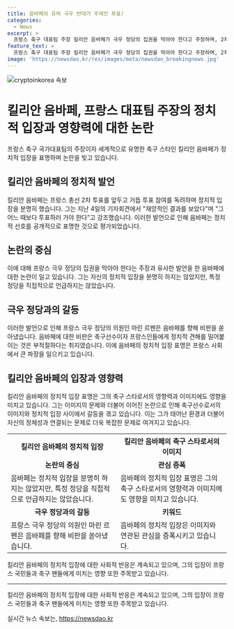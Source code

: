 ```yaml
---
title: 음바페의 유머 극우 반대가 주제인 투표!
categories:
  - News
excerpt: >
  프랑스 축구 대표팀 주장 킬리안 음바페가 극우 정당의 집권을 막아야 한다고 주장하며, 2차 총선을 앞두고 투표 참여를 촉구했다. 음바페는 재앙적인 결과를 보았다며 투표하러 가야 한다고 말하며 특정 정당을 언급은 하지 않았지만, 투표 참여를 촉구하였다. 하지만 극우 의원은 음바페의 주장에 대해 비판을 표명했고, 음바페는 이에 대해 계속해서 투표 참여를 촉구하고 있다.
feature_text: >
  프랑스 축구 대표팀 주장 킬리안 음바페가 극우 정당의 집권을 막아야 한다고 주장하며, 2차 총선을 앞두고 투표 참여를 촉구했다. 음바페는 재앙적인 결과를 보았다며 투표하러 가야 한다고 말하며 특정 정당을 언급은 하지 않았지만, 투표 참여를 촉구하였다. 하지만 극우 의원은 음바페의 주장에 대해 비판을 표명했고, 음바페는 이에 대해 계속해서 투표 참여를 촉구하고 있다.
image: 'https://newsdao.kr/res/images/meta/newsdao_breakingnews.jpg'
---
```


<p><img src="https://newsdao.kr/res/images/meta/newsdao_breakingnews.jpg" alt="cryptoinkorea 속보" /></p>

<h1>킬리안 음바페, 프랑스 대표팀 주장의 정치적 입장과 영향력에 대한 논란</h1>

<p data-ke-size="size16">프랑스 축구 국가대표팀의 주장이자 세계적으로 유명한 축구 스타인 킬리안 음바페가 정치적 입장을 표명하며 논란을 빚고 있습니다.</p>

<h2 data-ke-size="size26">킬리안 음바페의 정치적 발언</h2>

<p data-ke-size="size16">킬리안 음바페는 프랑스 총선 2차 투표를 앞두고 거듭 투표 참여를 독려하며 정치적 입장을 분명히 했습니다. 그는 지난 4일의 기자회견에서 "재앙적인 결과를 보았다"며 "그 어느 때보다 투표하러 가야 한다"고 강조했습니다. 이러한 발언으로 인해 음바페는 정치적 선호를 공개적으로 표명한 것으로 평가되었습니다.</p>

<h2 data-ke-size="size26">논란의 중심</h2>

<p data-ke-size="size16">이에 대해 프랑스 극우 정당의 집권을 막아야 한다는 주장과 유사한 발언을 한 음바페에 대한 논란이 일고 있습니다. 그는 자신의 정치적 입장을 분명히 하지는 않았지만, 특정 정당을 직접적으로 언급하지는 않았습니다.</p>

<h2 data-ke-size="size26">극우 정당과의 갈등</h2>

<p data-ke-size="size16">이러한 발언으로 인해 프랑스 극우 정당의 의원인 마린 르펜은 음바페를 향해 비판을 쏟아냈습니다. 음바페에 대한 비판은 축구선수이자 프랑스인들에게 정치적 견해를 밀어붙이는 것은 부적절하다는 취지였습니다. 이에 음바페의 정치적 입장 표명은 프랑스 사회에서 큰 파장을 일으키고 있습니다.</p>

<h2 data-ke-size="size26">킬리안 음바페의 입장과 영향력</h2>

<p data-ke-size="size16">킬리안 음바페의 정치적 입장 표명은 그의 축구 스타로서의 영향력과 이미지에도 영향을 미치고 있습니다. 그는 이미지의 문제와 더불어 이어진 논란으로 인해 축구선수로서의 이미지와 정치적 입장 사이에서 갈등을 겪고 있습니다. 이는 그가 태어난 환경과 더불어 자신의 정체성과 연결되는 문제로 더욱 복잡한 문제로 여겨지고 있습니다.</p>

<table>
  <tr>
    <th>킬리안 음바페의 정치적 입장</th>
    <th>킬리안 음바페의 축구 스타로서의 이미지</th>
  </tr>
  <tr>
    <td style="text-align: center; height: 17px;"><b>논란의 중심</b></td>
    <td style="text-align: center; height: 17px;"><b>관심 증폭</b></td>
  </tr>
  <tr>
    <td>음바페는 정치적 입장을 분명히 하지는 않았지만, 특정 정당을 직접적으로 언급하지는 않았습니다.</td>
    <td>음바페의 정치적 입장 표명은 그의 축구 스타로서의 영향력과 이미지에도 영향을 미치고 있습니다.</td>
  </tr>
  <tr>
    <td style="text-align: center; height: 17px;"><b>극우 정당과의 갈등</b></td>
    <td style="text-align: center; height: 17px;"><b>키워드</b></td>
  </tr>
  <tr>
    <td>프랑스 극우 정당의 의원인 마린 르펜은 음바페를 향해 비판을 쏟아냈습니다.</td>
    <td>음바페의 정치적 입장은 이미지와 연관된 관심을 증폭시키고 있습니다.</td>
  </tr>
</table>

<p data-ke-size="size16">킬리안 음바페의 정치적 입장에 대한 사회적 반응은 계속되고 있으며, 그의 입장이 프랑스 국민들과 축구 팬들에게 미치는 영향 또한 주목받고 있습니다.</p>

<hr>

<p data-ke-size="size16">킬리안 음바페의 정치적 입장에 대한 사회적 반응은 계속되고 있으며, 그의 입장이 프랑스 국민들과 축구 팬들에게 미치는 영향 또한 주목받고 있습니다.</p>
실시간 뉴스 속보는, <a href="https://newsdao.kr" rel="dofollow">https://newsdao.kr</a>


